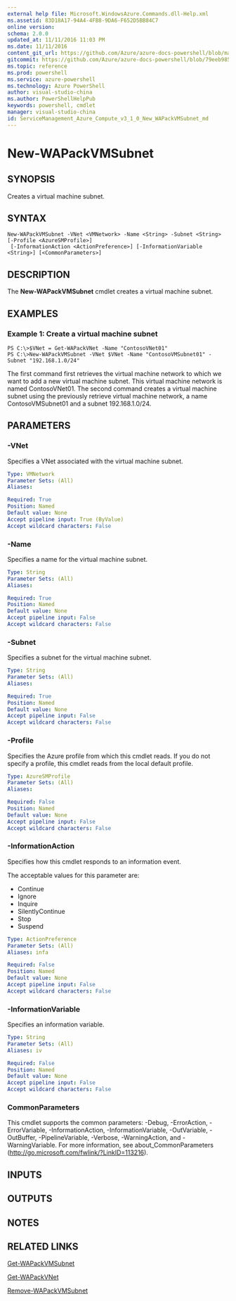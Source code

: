 ```yaml
---
external help file: Microsoft.WindowsAzure.Commands.dll-Help.xml
ms.assetid: 83D18A17-94A4-4FB8-9DA6-F652D5BB84C7
online version: 
schema: 2.0.0
updated_at: 11/11/2016 11:03 PM
ms.date: 11/11/2016
content_git_url: https://github.com/Azure/azure-docs-powershell/blob/master/azureps-cmdlets-docs/ServiceManagement/Azure.Compute/v3.1.0/New-WAPackVMSubnet.md
gitcommit: https://github.com/Azure/azure-docs-powershell/blob/79eeb985ea480979357fb4695832a0c3d29a48bf/azureps-cmdlets-docs/ServiceManagement/Azure.Compute/v3.1.0/New-WAPackVMSubnet.md
ms.topic: reference
ms.prod: powershell
ms.service: azure-powershell
ms.technology: Azure PowerShell
author: visual-studio-china
ms.author: PowerShellHelpPub
keywords: powershell, cmdlet
manager: visual-studio-china
id: ServiceManagement_Azure_Compute_v3_1_0_New_WAPackVMSubnet_md
---
```


# New-WAPackVMSubnet

## SYNOPSIS
Creates a virtual machine subnet.

## SYNTAX

```
New-WAPackVMSubnet -VNet <VMNetwork> -Name <String> -Subnet <String> [-Profile <AzureSMProfile>]
 [-InformationAction <ActionPreference>] [-InformationVariable <String>] [<CommonParameters>]
```

## DESCRIPTION
The **New-WAPackVMSubnet** cmdlet creates a virtual machine subnet.

## EXAMPLES

### Example 1: Create a virtual machine subnet
```
PS C:\>$VNet = Get-WAPackVNet -Name "ContosoVNet01"
PS C:\>New-WAPackVMSubnet -VNet $VNet -Name "ContosoVMSubnet01" -Subnet "192.168.1.0/24"
```

The first command first retrieves the virtual machine network to which we want to add a new virtual machine subnet.
This virtual machine network is named ContosoVNet01.
The second command creates a virtual machine subnet using the previously retrieve virtual machine network, a name ContosoVMSubnet01 and a subnet 192.168.1.0/24.

## PARAMETERS

### -VNet
Specifies a VNet associated with the virtual machine subnet.

```yaml
Type: VMNetwork
Parameter Sets: (All)
Aliases: 

Required: True
Position: Named
Default value: None
Accept pipeline input: True (ByValue)
Accept wildcard characters: False
```

### -Name
Specifies a name for the virtual machine subnet.

```yaml
Type: String
Parameter Sets: (All)
Aliases: 

Required: True
Position: Named
Default value: None
Accept pipeline input: False
Accept wildcard characters: False
```

### -Subnet
Specifies a subnet for the virtual machine subnet.

```yaml
Type: String
Parameter Sets: (All)
Aliases: 

Required: True
Position: Named
Default value: None
Accept pipeline input: False
Accept wildcard characters: False
```

### -Profile
Specifies the Azure profile from which this cmdlet reads.
If you do not specify a profile, this cmdlet reads from the local default profile.

```yaml
Type: AzureSMProfile
Parameter Sets: (All)
Aliases: 

Required: False
Position: Named
Default value: None
Accept pipeline input: False
Accept wildcard characters: False
```

### -InformationAction
Specifies how this cmdlet responds to an information event.

The acceptable values for this parameter are:

- Continue
- Ignore
- Inquire
- SilentlyContinue
- Stop
- Suspend

```yaml
Type: ActionPreference
Parameter Sets: (All)
Aliases: infa

Required: False
Position: Named
Default value: None
Accept pipeline input: False
Accept wildcard characters: False
```

### -InformationVariable
Specifies an information variable.

```yaml
Type: String
Parameter Sets: (All)
Aliases: iv

Required: False
Position: Named
Default value: None
Accept pipeline input: False
Accept wildcard characters: False
```

### CommonParameters
This cmdlet supports the common parameters: -Debug, -ErrorAction, -ErrorVariable, -InformationAction, -InformationVariable, -OutVariable, -OutBuffer, -PipelineVariable, -Verbose, -WarningAction, and -WarningVariable. For more information, see about_CommonParameters (http://go.microsoft.com/fwlink/?LinkID=113216).

## INPUTS

## OUTPUTS

## NOTES

## RELATED LINKS

[Get-WAPackVMSubnet](xref:ServiceManagement/Azure.Compute/v3.1.0/Get-WAPackVMSubnet.md)

[Get-WAPackVNet](xref:ServiceManagement/Azure.Compute/v3.1.0/Get-WAPackVNet.md)

[Remove-WAPackVMSubnet](xref:ServiceManagement/Azure.Compute/v3.1.0/Remove-WAPackVMSubnet.md)


